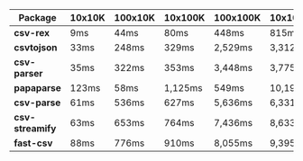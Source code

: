 | Package | 10x10K | 100x10K | 10x100K | 100x100K | 10x1000K 
|---------|---|---|---|---|---
| **csv-rex** | 9ms | 44ms | 80ms | 448ms | 815ms 
| **csvtojson** | 33ms | 248ms | 329ms | 2,529ms | 3,312ms 
| **csv-parser** | 35ms | 322ms | 353ms | 3,448ms | 3,775ms 
| **papaparse** | 123ms | 58ms | 1,125ms | 549ms | 10,195ms 
| **csv-parse** | 61ms | 536ms | 627ms | 5,636ms | 6,331ms 
| **csv-streamify** | 63ms | 653ms | 764ms | 7,436ms | 8,633ms 
| **fast-csv** | 88ms | 776ms | 910ms | 8,055ms | 9,395ms 
